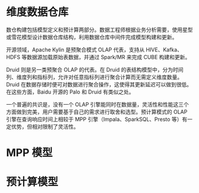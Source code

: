 # 维度数据仓库

数仓构建包括模型定义和预计算两部分。数据工程师根据业务分析需要，使用星型或雪花模型设计数据仓库结构，利用数据仓库中间件完成模型构建和更新。

开源领域，Apache Kylin 是预聚合模式 OLAP 代表，支持从 HIVE、Kafka、HDFS 等数据源加载原始表数据，并通过 Spark/MR 来完成 CUBE 构建和更新。

Druid 则是另一类预聚合 OLAP 的代表。在 Druid 的表结构模型中，分为时间列、维度列和指标列，允许对任意指标列进行聚合计算而无需定义维度数量。Druid 在数据存储时便可对数据进行聚合操作，这使得其更新延迟可以做到很低。在这些方面，Baidu 开源的 Palo 和 Druid 有类似之处。

一个普遍的共识是，没有一个 OLAP 引擎能同时在数据量，灵活性和性能这三个方面做到完美，用户需要基于自己的需求进行取舍和选型。预计算模式的 OLAP 引擎在查询响应时间上相较于 MPP 引擎（Impala、SparkSQL、Presto 等）有一定优势，但相对限制了灵活性。

# MPP 模型

# 预计算模型



